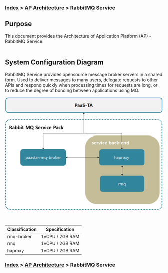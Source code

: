 ### [Index](https://github.com/K-PaaS/Guide-eng/blob/master/README.md) > [AP Architecture](../README.md) > RabbitMQ Service

## Purpose
This document provides the Architecture of Application Platform (AP) - RabbitMQ Service.
<br><br>

## System Configuration Diagram
RabbitMQ Service provides opensource message broker servers in a shared form.
Used to deliver messages to many users, delegate requests to other APIs and respond quickly when processing times for requests are long, or to reduce the degree of bonding between applications using MQ.

![rabbitmq_architecture_eng](./image/rabbitmq_architecture.png)


<br>

| Classification | Specification |
|-------|-----|
| rmq-broker | 1vCPU / 2GB RAM  |
| rmq | 1vCPU / 2GB RAM  |
| haproxy | 1vCPU / 2GB RAM |



### [Index](https://github.com/K-PaaS/Guide-eng/blob/master/README.md) > [AP Architecture](../README.md) > RabbitMQ Service
